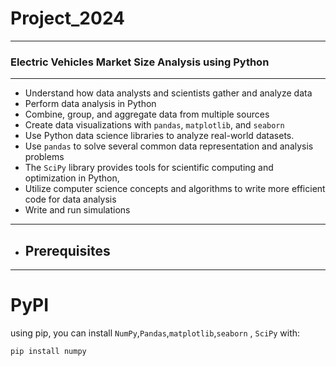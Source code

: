 # Project_2024
---
###  Electric Vehicles Market Size Analysis using Python
---
+ Understand how data analysts and scientists gather and analyze data
+ Perform data analysis in Python
+ Combine, group, and aggregate data from multiple sources
+ Create data visualizations with `pandas`, `matplotlib`, and `seaborn`
+ Use Python data science libraries to analyze real-world datasets.
+ Use `pandas` to solve several common data representation and analysis problems
+ The `SciPy` library provides tools for scientific computing and optimization in Python, 
+ Utilize computer science concepts and algorithms to write more efficient code for data analysis
+ Write and run simulations
---
+ ## Prerequisites
---
# PyPI
using pip, you can install `NumPy`,`Pandas`,`matplotlib`,`seaborn` , `SciPy` with:
```
pip install numpy
```

